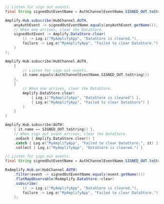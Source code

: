 <amplify-block-switcher>
<amplify-block name="Java">

```java
// Listen for sign out events.
final String signedOutEventName = AuthChannelEventName.SIGNED_OUT.toString();

Amplify.Hub.subscribe(HubChannel.AUTH,
    anyAuthEvent -> signedOutEventName.equals(anyAuthEvent.getName()),
    // When one arrives, clear the DataStore.
    signedOutEvent -> Amplify.DataStore.clear(
        () -> Log.i("MyAmplifyApp", "DataStore is cleared."),
        failure -> Log.e("MyAmplifyApp", "Failed to clear DataStore.")
    )
);
```

</amplify-block>
<amplify-block name="Kotlin - Callbacks">

```kotlin
Amplify.Hub.subscribe(HubChannel.AUTH,
    {
        // Listen for sign out events.
        it.name.equals(AuthChannelEventName.SIGNED_OUT.toString())
    },
    {
        // When one arrives, clear the DataStore.
        Amplify.DataStore.clear(
            { Log.i("MyAmplifyApp", "DataStore is cleared") },
            { Log.e("MyAmplifyApp", "Failed to clear DataStore") }
        )
    }
)
```

</amplify-block>
<amplify-block name="Kotlin - Flow (Beta)">

```kotlin
Amplify.Hub.subscribe(AUTH)
    { it.name == SIGNED_OUT.toString() },
    // When sign out event arrives, clear the DataStore.
    .onEach { Amplify.DataStore.clear() }
    .catch { Log.e("MyAmplifyApp", "Failed to clear DataStore.", it) }
    .collect { Log.i("MyAmplifyApp", "DataStore is cleared.") }
```

</amplify-block>

<amplify-block name="RxJava">

```java
// Listen for sign out events.
final String signedOutEventName = AuthChannelEventName.SIGNED_OUT.toString();

RxAmplify.Hub.on(HubChannel.AUTH)
    .filter(event -> signedOutEventName.equals(event.getName()))
    .flatMapObservable(RxAmplify.DataStore::clear)
    .subscribe(
        () -> Log.i("MyAmplifyApp", "DataStore is cleared."),
        failure -> Log.e("MyAmplifyApp", "Failed to clear DataStore.")
    );
```

</amplify-block>
</amplify-block-switcher>

